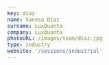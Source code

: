 ```yaml
---
key: diaz
name: Vanesa Diaz
surname: LuxQuanta
company: LuxQuanta
photoURL: /images/team/diaz.jpg
type: industry
website: '/sessions/industrial'
---
```

